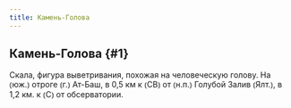 ```yaml
---
title: Камень-Голова
---
```

## Камень-Голова {#1}

Скала, фигура выветривания, похожая на человеческую голову. На ⦅юж.⦆ отроге ⦅г.⦆ Ат-Баш, в 0,5 км к ⦅СВ⦆ от ⦅н.п.⦆ Голубой Залив ⦅Ялт.⦆, в 1,2 км. к ⦅С⦆ от обсерватории.
